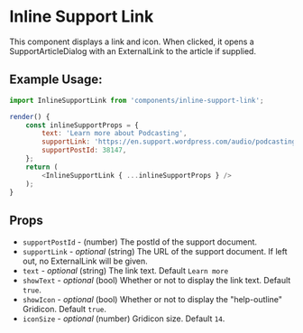 Inline Support Link
===================

This component displays a link and icon. When clicked, it opens a SupportArticleDialog with an ExternalLink to the article if supplied.

## Example Usage:

```js
import InlineSupportLink from 'components/inline-support-link';

render() {
	const inlineSupportProps = {
		text: 'Learn more about Podcasting',
		supportLink: 'https://en.support.wordpress.com/audio/podcasting/',
		supportPostId: 38147,
	};
	return (
		<InlineSupportLink { ...inlineSupportProps } />
	);
}
```

## Props

- `supportPostId` - (number) The postId of the support document.
- `supportLink` - *optional* (string) The URL of the support document. If left out, no ExternalLink will be given.
- `text` - *optional* (string) The link text. Default `Learn more`
- `showText` - *optional* (bool) Whether or not to display the link text. Default `true`.
- `showIcon` - *optional* (bool) Whether or not to display the "help-outline" Gridicon. Default `true`.
- `iconSize` - *optional* (number) Gridicon size. Default `14`.
